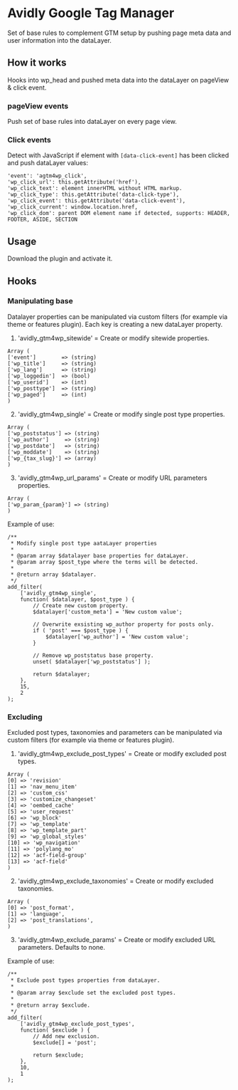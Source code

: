 # Avidly Google Tag Manager
Set of base rules to complement GTM setup by pushing page meta data and user information into the dataLayer.

## How it works
Hooks into wp_head and pushed meta data into the dataLayer on pageView & click event.

### pageView events
Push set of base rules into dataLayer on every page view.

### Click events
Detect with JavaScript if element with `[data-click-event]` has been clicked and push dataLayer values:
```
'event': 'agtm4wp_click',
'wp_click_url': this.getAttribute('href'),
'wp_click_text': element innerHTML without HTML markup.
'wp_click_type': this.getAttribute('data-click-type'),
'wp_click_event': this.getAttribute('data-click-event'),
'wp_click_current': window.location.href,
'wp_click_dom': parent DOM element name if detected, supports: HEADER, FOOTER, ASIDE, SECTION
```

## Usage
Download the plugin and activate it.

## Hooks

### Manipulating base 
Datalayer properties can be manipulated via custom filters (for example via theme or features plugin). Each key is creating a new dataLayer property. 

1. 'avidly_gtm4wp_sitewide' = Create or modify sitewide properties.
```
Array (
['event']        => (string)
['wp_title']     => (string)
['wp_lang']      => (string)
['wp_loggedin']  => (bool)
['wp_userid']    => (int)
['wp_posttype']  => (string)
['wp_paged']     => (int)
)
```
2. 'avidly_gtm4wp_single' = Create or modify single post type properties.
```
Array (
['wp_poststatus'] => (string)
['wp_author']     => (string)
['wp_postdate']   => (string)
['wp_moddate']    => (string)
['wp_{tax_slug}'] => (array)
)
```
3. 'avidly_gtm4wp_url_params' = Create or modify URL parameters properties.
```
Array (
['wp_param_{param}'] => (string)
)
```

Example of use:

	/**
	 * Modify single post type aataLayer properties
	 *
	 * @param array $datalayer base properties for dataLayer.
	 * @param array $post_type where the terms will be detected.
	 *
	 * @return array $datalayer.
	 */
	add_filter(
		['avidly_gtm4wp_single',
		function( $datalayer, $post_type ) {
			// Create new custom property.
			$datalayer['custom_meta'] = 'New custom value';

			// Overwrite exsisting wp_author property for posts only.
			if ( 'post' === $post_type ) {
				$datalayer['wp_author'] = 'New custom value';
			}

			// Remove wp_poststatus base property.
			unset( $datalayer['wp_poststatus'] );

			return $datalayer;
		},
		15,
		2
	);

### Excluding
Excluded post types, taxonomies and parameters can be manipulated via custom filters (for example via theme or features plugin).

1. 'avidly_gtm4wp_exclude_post_types' = Create or modify excluded post types.
```
Array (
[0] => 'revision'
[1] => 'nav_menu_item'
[2] => 'custom_css'
[3] => 'customize_changeset'
[4] => 'oembed_cache'
[5] => 'user_request'
[6] => 'wp_block'
[7] => 'wp_template'
[8] => 'wp_template_part'
[9] => 'wp_global_styles'
[10] => 'wp_navigation'
[11] => 'polylang_mo'
[12] => 'acf-field-group'
[13] => 'acf-field'
)
```
2. 'avidly_gtm4wp_exclude_taxonomies' = Create or modify excluded taxonomies.
```
Array (
[0] => 'post_format',
[1] => 'language',
[2] => 'post_translations',
)
```
3. 'avidly_gtm4wp_exclude_params' = Create or modify excluded URL parameters. Defaults to none.

Example of use:

	/**
	 * Exclude post types properties from dataLayer.
	 *
	 * @param array $exclude set the excluded post types.
	 *
	 * @return array $exclude.
	 */
	add_filter(
		['avidly_gtm4wp_exclude_post_types',
		function( $exclude ) {
			// Add new exclusion.
			$exclude[] = 'post';

			return $exclude;
		},
		10,
		1
	);
